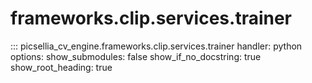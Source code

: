 # frameworks.clip.services.trainer

::: picsellia_cv_engine.frameworks.clip.services.trainer
    handler: python
    options:
        show_submodules: false
        show_if_no_docstring: true
        show_root_heading: true
